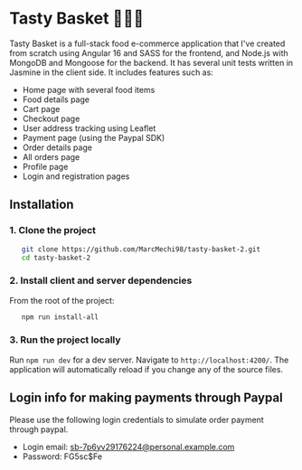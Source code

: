 # Tasty Basket 🛒🍔🥗
Tasty Basket is a full-stack food e-commerce application that I've created from scratch using Angular 16 and SASS for the frontend, and Node.js with MongoDB and Mongoose for the backend. It has several unit tests written in Jasmine in the client side. It includes features such as:
- Home page with several food items
- Food details page
- Cart page
- Checkout page
- User address tracking using Leaflet
- Payment page (using the Paypal SDK)
- Order details page
- All orders page
- Profile page
- Login and registration pages

## Installation
### 1. Clone the project
```bash
   git clone https://github.com/MarcMechi98/tasty-basket-2.git
   cd tasty-basket-2
```
### 2. Install client and server dependencies
From the root of the project:
```bash
   npm run install-all
```
### 3. Run the project locally
Run `npm run dev` for a dev server. Navigate to `http://localhost:4200/`. The application will automatically reload if you change any of the source files.

## Login info for making payments through Paypal
Please use the following login credentials to simulate order payment through paypal.

- Login email: sb-7p6yv29176224@personal.example.com
- Password: FG5sc$Fe
